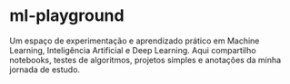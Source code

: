 # ml-playground
Um espaço de experimentação e aprendizado prático em Machine Learning, Inteligência Artificial e Deep Learning. Aqui compartilho notebooks, testes de algoritmos, projetos simples e anotações da minha jornada de estudo.
